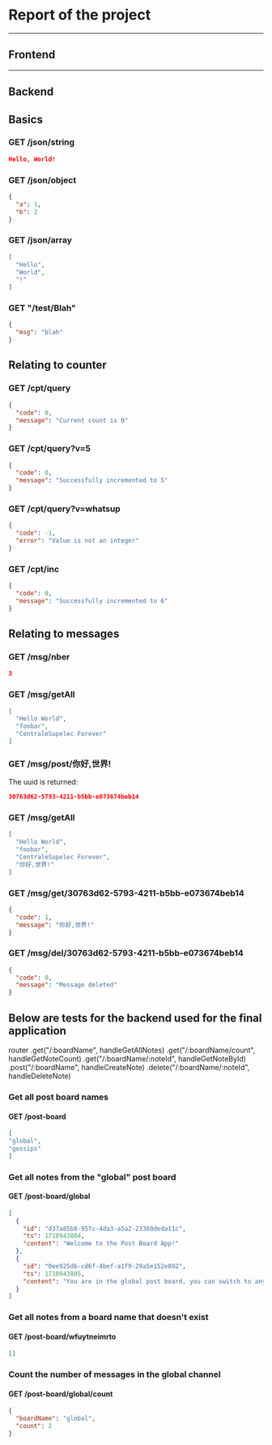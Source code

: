 # Report of the project
----
## Frontend

---
## Backend

## Basics

### GET /json/string

```json
Hello, World!
```

### GET /json/object

```json
{
  "a": 1,
  "b": 2
}
```

### GET /json/array

```json
[
  "Hello",
  "World",
  "!"
]
```

### GET "/test/Blah"

```json
{
  "msg": "blah"
}
```

## Relating to counter

### GET /cpt/query

```json
{
  "code": 0,
  "message": "Current count is 0"
}
```

### GET /cpt/query?v=5

```json
{
  "code": 0,
  "message": "Successfully incremented to 5"
}
```

### GET /cpt/query?v=whatsup

```json
{
  "code": -1,
  "error": "Value is not an integer"
}
```

### GET /cpt/inc

```json
{
  "code": 0,
  "message": "Successfully incremented to 6"
}
```

## Relating to messages

### GET /msg/nber

```json
3
```

### GET /msg/getAll

```json
[
  "Hello World",
  "foobar",
  "CentraleSupelec Forever"
]
```

### GET /msg/post/你好,世界!

The uuid is returned:

```json
30763d62-5793-4211-b5bb-e073674beb14
```

### GET /msg/getAll

```json
[
  "Hello World",
  "foobar",
  "CentraleSupelec Forever",
  "你好,世界!"
]
```

### GET /msg/get/30763d62-5793-4211-b5bb-e073674beb14

```json
{
  "code": 1,
  "message": "你好,世界!"
}
```

### GET /msg/del/30763d62-5793-4211-b5bb-e073674beb14

```json
{
  "code": 0,
  "message": "Message deleted"
}
```


## Below are tests for the backend used for the final application
router
.get("/:boardName", handleGetAllNotes)
.get("/:boardName/count", handleGetNoteCount)
.get("/:boardName/:noteId", handleGetNoteById)
.post("/:boardName", handleCreateNote)
.delete("/:boardName/:noteId", handleDeleteNote)

### Get all post board names
#### GET /post-board
```json
[
"global",
"gossips"
]
```

### Get all notes from the "global" post board
#### GET /post-board/global

```json
[
  {
    "id": "d37a85b8-957c-4da3-a5a2-23360deda11c",
    "ts": 1710943804,
    "content": "Welcome to the Post Board App!"
  },
  {
    "id": "0ee925d6-cd6f-4bef-a1f9-29a5e152e892",
    "ts": 1710943805,
    "content": "You are in the global post board, you can switch to any other post board as you like!"
  }
]
```

### Get all notes from a board name that doesn't exist
#### GET /post-board/wfuytneimrto

```json
[]
```

### Count the number of messages in the global channel
#### GET /post-board/global/count
```json
{
  "boardName": "global",
  "count": 2
}
```

